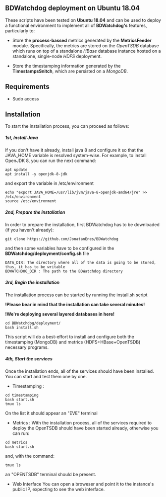
## BDWatchdog deployment on Ubuntu 18.04
These scripts have been tested on **Ubuntu 18.04** and can be used to deploy
a functional environment to implement all of **BDWatchdog's** features,
particularly to:

* Store the **process-bassed** metrics generated by the **MetricsFeeder** 
module. Specifically, the metrics are stored on the _OpenTSDB_ database
which runs on top of a standalone _HBase_ database instance hosted on
a standalone, single-node _HDFS_ deployment.

* Store the timestamping information generated by the **TimestampsSnitch**, which
are persisted on a _MongoDB_.

## Requirements

* Sudo access

## Installation

To start the installation process, you can proceed as follows:

##### 1st, Install Java
If you don't have it already, install java 8 and configure it so that 
the JAVA_HOME variable is resolved system-wise. For example, to install 
OpenJDK 8, you can run the next command:
```
apt update
apt install -y openjdk-8-jdk
``` 
and export the variable in /etc/environment
```
echo "export JAVA_HOME=/usr/lib/jvm/java-8-openjdk-amd64/jre" >> /etc/environment
source /etc/environment
```

##### 2nd, Prepare the installation
In order to prepare the installation, first BDWatchdog has to be downloaded (if
you haven't already):
```
git clone https://github.com/JonatanEnes/BDWatchdog
``` 
and then some variables have to be configured in the **BDWatchdog/deployment/config.sh** file
```
DATA_DIR: The directory where all of the data is going to be stored, thus, it has to be writable
BDWATCHDOG_DIR : The path to the BDWatchdog directory
```

##### 3rd, Begin the installation
The installation process can be started by running the install.sh script

**!Please bear in mind that the installation can take several minutes!**

**!We're deploying several layered databases in here!**
```
cd BDWatchdog/deployment/
bash install.sh
```
This script will do a best-effort to install and configure both the 
timestamping (MongoDB) and metrics (HDFS+HBase+OpenTSDB) necessary programs.

##### 4th, Start the services
Once the installation ends, all of the services should have been installed. You
can start and test them one by one.

* Timestamping :
```
cd timestamping
bash start.sh
tmux ls
``` 
On the list it should appear an "EVE" terminal

* Metrics :
With the installation process, all of the services required to deploy the
OpenTSDB should have been started already, otherwise you can run:
```
cd metrics
bash start.sh
```
and, with the command:
```
tmux ls
``` 
an "OPENTSDB" terminal should be present.

* Web Interface
You can open a broweser and point it to the instance's public IP, expecting
to see the web interface.